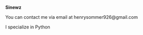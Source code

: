 <b>Sinewz</b>
<p>You can contact me via email at henrysommer926@gmail.com</p>
I specialize in Python

<!---
Sinewz/Sinewz is a ✨ special ✨ repository because its `README.md` (this file) appears on your GitHub profile.
You can click the Preview link to take a look at your changes.
--->

